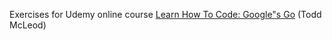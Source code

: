 Exercises for Udemy online course [Learn How To Code: Google"s Go](https://www.udemy.com/course/learn-how-to-code/) (Todd McLeod)

